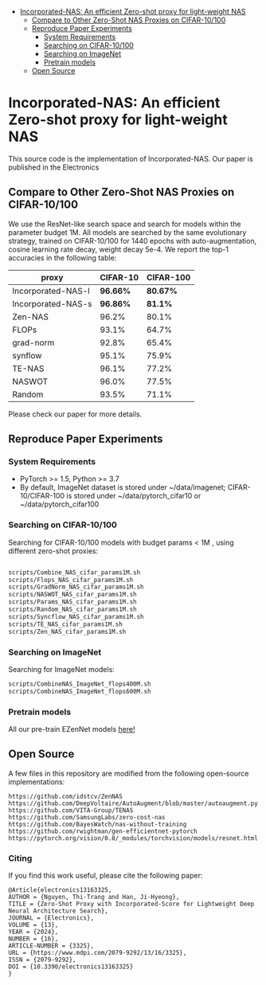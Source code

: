 
- [Incorporated-NAS: An efficient Zero-shot proxy for light-weight NAS](#zen-nas-a-zero-shot-nas-for-high-performance-deep-image-recognition)
  - [Compare to Other Zero-Shot NAS Proxies on CIFAR-10/100](#compare-to-other-zero-shot-nas-proxies-on-cifar-10100)
  - [Reproduce Paper Experiments](#reproduce-paper-experiments)
    - [System Requirements](#system-requirements)
    - [Searching on CIFAR-10/100](#searching-on-cifar-10100)
    - [Searching on ImageNet](#searching-on-imagenet)
    - [Pretrain models](#Pretrain-models)
  - [Open Source](#open-source)


# Incorporated-NAS: An efficient Zero-shot proxy for light-weight NAS

This source code is the implementation of Incorporated-NAS. Our paper is published in the Electronics


## Compare to Other Zero-Shot NAS Proxies on CIFAR-10/100

We use the ResNet-like search space and search for models within the parameter budget 1M. All models are searched by the same evolutionary strategy, trained on CIFAR-10/100 for 1440 epochs with auto-augmentation, cosine learning rate decay, weight decay 5e-4. We report the top-1 accuracies in the following table:


| proxy              | CIFAR-10   | CIFAR-100  |
|--------------------|------------|------------|
| Incorporated-NAS-l | **96.66%**  | **80.67%** |
| Incorporated-NAS-s | **96.86%** | **81.1%**  |
| Zen-NAS            | 96.2%      | 80.1%      |
| FLOPs              | 93.1%      | 64.7%      |
| grad-norm          | 92.8%      | 65.4%      |
| synflow            | 95.1%      | 75.9%      |
| TE-NAS             | 96.1%      | 77.2%      |
| NASWOT             | 96.0%      | 77.5%      |
| Random             | 93.5%      | 71.1%      |

Please check our paper for more details.

## Reproduce Paper Experiments

### System Requirements

* PyTorch >= 1.5, Python >= 3.7
* By default, ImageNet dataset is stored under \~/data/imagenet; CIFAR-10/CIFAR-100 is stored under \~/data/pytorch\_cifar10 or \~/data/pytorch\_cifar100

### Searching on CIFAR-10/100
Searching for CIFAR-10/100 models with budget params < 1M , using different zero-shot proxies:

```bash

scripts/Combine_NAS_cifar_params1M.sh
scripts/Flops_NAS_cifar_params1M.sh
scripts/GradNorm_NAS_cifar_params1M.sh
scripts/NASWOT_NAS_cifar_params1M.sh
scripts/Params_NAS_cifar_params1M.sh
scripts/Random_NAS_cifar_params1M.sh
scripts/Syncflow_NAS_cifar_params1M.sh
scripts/TE_NAS_cifar_params1M.sh
scripts/Zen_NAS_cifar_params1M.sh

```

### Searching on ImageNet

Searching for ImageNet models:
```bash
scripts/CombineNAS_ImageNet_flops400M.sh
scripts/CombineNAS_ImageNet_flops600M.sh
```
### Pretrain models
All our pre-train EZenNet models [here!](https://drive.google.com/drive/folders/1DR5CLmI4pqhrwcyQ0pE2n8s3DjHiGbUs?usp=sharing)

## Open Source

A few files in this repository are modified from the following open-source implementations:

```text
https://github.com/idstcv/ZenNAS
https://github.com/DeepVoltaire/AutoAugment/blob/master/autoaugment.py
https://github.com/VITA-Group/TENAS
https://github.com/SamsungLabs/zero-cost-nas
https://github.com/BayesWatch/nas-without-training
https://github.com/rwightman/gen-efficientnet-pytorch
https://pytorch.org/vision/0.8/_modules/torchvision/models/resnet.html
```
### Citing
If you find this work useful, please cite the following paper:
```text
@Article{electronics13163325,
AUTHOR = {Nguyen, Thi-Trang and Han, Ji-Hyeong},
TITLE = {Zero-Shot Proxy with Incorporated-Score for Lightweight Deep Neural Architecture Search},
JOURNAL = {Electronics},
VOLUME = {13},
YEAR = {2024},
NUMBER = {16},
ARTICLE-NUMBER = {3325},
URL = {https://www.mdpi.com/2079-9292/13/16/3325},
ISSN = {2079-9292},
DOI = {10.3390/electronics13163325}
}
```


